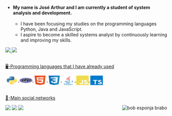 <div>
<ul>
		<li>
			<b>My name is José Arthur and I am currently a student of system analysis and development.</b>  
			<ul>
				<br>
    <li>I have been focusing my studies on the programming languages Python, Java and JavaScript.</li>
    <li>I aspire to become a skilled systems analyst by continuously learning and improving my skills.</li>
			</ul>
 </div>
 
<div>
<a href="https://beacons.ai/Morkgud">
<img height="180em" src="https://github-readme-stats.vercel.app/api?username=Morkgud&show_icons=true&theme=synthwave&include_all_commits=true&count_private=true" />
<img height="180em" src="https://github-readme-stats.vercel.app/api/top-langs/?username=Morkgud&layout=compact&langs_count=16&theme=synthwave"/>
</div>

<div style="display: inline_block"><br>

 🖥-Programming languages that I have already used
 
<img align="center" alt="Morkgud-Python" height="30" width="40" src="https://raw.githubusercontent.com/devicons/devicon/master/icons/python/python-original.svg">
<img align="center" alt="Morkgud-php" height="30" width="40" src="https://raw.githubusercontent.com/devicons/devicon/master/icons/php/php-original.svg">
<img align="center" alt="Morkgud-HTML" height="30" width="40" src="https://raw.githubusercontent.com/devicons/devicon/master/icons/html5/html5-original.svg">
<img align="center" alt="Morkgud-CSS" height="30" width="40" src="https://raw.githubusercontent.com/devicons/devicon/master/icons/css3/css3-original.svg">
<img align="center" alt="Morkgud-java" height="30" width="40" src="https://raw.githubusercontent.com/devicons/devicon/master/icons/java/java-original.svg">
<img align="center" alt="Morkgud-Js" height="30" width="40" src="https://raw.githubusercontent.com/devicons/devicon/master/icons/javascript/javascript-plain.svg">
<img align="center" alt="Morkgud-Ts" height="30" width="40" src="https://raw.githubusercontent.com/devicons/devicon/master/icons/typescript/typescript-plain.svg">

</div>

<br>

<div>

📲-Main social networks
 
<a href="https://www.instagram.com/morkgud_/" target="_blank"><img
src="https://img.shields.io/badge/-Instagram-E4405F?style=for-the-badge&logo=instagram&logoColor=white" target="_blank"></a>
<a href="mailto:jarthur2105@gmail.com"><img src="https://img.shields.io/badge/-Gmail-D14836?style=for-the-badge&logo=gmail&logoColor=white"
target="_blank"></a>
<a href="https://www.linkedin.com/in/josé-arthur-de-siqueira-vieira/" target="_blank"><img src="https://img.shields.io/badge/LinkedIn-0077B5?style=for-the-badge&logo=linkedin&logoColor=white" target="_blank"></a>
<img align="right" alt="bob esponja brabo" src="https://cdn.discordapp.com/attachments/970901599469842452/1094496783415124038/giphy.gif">
</div>
 








